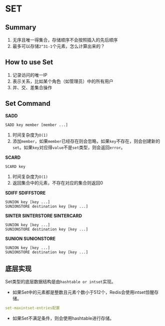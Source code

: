 # SET
## Summary
1. 无序且唯一得集合，存储顺序不会按照插入的先后顺序
2. 最多可以存储`2^31-1`个元素，怎么计算出来的？

## How to use Set
1. 记录访问的唯一IP
2. 表示关系，比如某个角色（如管理员）中的所有用户
3. 并、交、差集合操作

## Set Command

**SADD** 

```redis
SADD key member [member ...]
```

1. 时间复杂度为`O(1)`
2. 添加`member`，如果`member`已经存在则会忽略，如果`key`不存在，则会创建新的`set`。如果`key`对应得`value`不是`set`类型，则会返回`error`。

**SCARD**
```redis
SCARD key 
```
1. 时间复杂度为`O(1)`
2. 返回集合中的元素，不存在对应的集合则返回0

**SDIFF SDIFFSTORE**

```redis
SUNION key [key ...]
SUNIONSTORE destination key [key ...]
```

**SINTER SINTERSTORE SINTERCARD**

```redis
SUNION key [key ...]
SUNIONSTORE destination key [key ...]
```

**SUNION SUNIONSTORE**

```redis
SUNION key [key ...]
SUNIONSTORE destination key [key ...]
```




## 底层实现
Set类型的底层数据结构是由`hashtable or intset`实现。
+ 如果Set中的元素都是整数且元素个数小于512个，Redis会使用intset惊醒存储。
```yaml
set-maxintset-entries配置
```
+ 如果Set不满足条件，则会使用hashtable进行存储。
